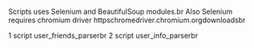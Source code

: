 Scripts uses Selenium and BeautifulSoup modules.br
Also Selenium requires chromium driver httpschromedriver.chromium.orgdownloadsbr

1 script user_friends_parserbr
2 script user_info_parserbr